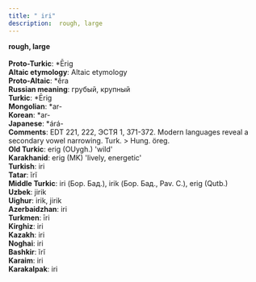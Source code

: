 ```yaml
---
title: " iri"
description:  rough, large
---
```

<strong> rough, large</strong><br><br>
<strong>Proto-Turkic</strong>:  *Ērig<br>
<strong>Altaic etymology</strong>:  Altaic etymology<br>
<strong> Proto-Altaic</strong>:  *ḗra<br>
<strong>Russian meaning</strong>:  грубый, крупный<br>
<strong>Turkic</strong>:  *Ērig<br>
<strong>Mongolian</strong>:  *ar-<br>
<strong>Korean</strong>:  *ar-<br>
<strong>Japanese</strong>:  *árá-<br>
<strong>Comments</strong>:  EDT 221, 222, ЭСТЯ 1, 371-372. Modern languages reveal a secondary vowel narrowing. Turk. > Hung. öreg.<br>
<strong>Old Turkic</strong>:  erig (OUygh.) 'wild'<br>
<strong>Karakhanid</strong>:  erig (MK) 'lively, energetic'<br>
<strong>Turkish</strong>:  iri<br>
<strong>Tatar</strong>:  ĭrĭ<br>
<strong>Middle Turkic</strong>:  iri (Бор. Бад.), irik (Бор. Бад., Pav. C.), erig (Qutb.)<br>
<strong>Uzbek</strong>:  jirik<br>
<strong>Uighur</strong>:  irik, jirik<br>
<strong>Azerbaidzhan</strong>:  iri<br>
<strong>Turkmen</strong>:  īri<br>
<strong>Kirghiz</strong>:  iri<br>
<strong>Kazakh</strong>:  iri<br>
<strong>Noghai</strong>:  iri<br>
<strong>Bashkir</strong>:  ĭrĭ<br>
<strong>Karaim</strong>:  iri<br>
<strong>Karakalpak</strong>:  iri<br>


